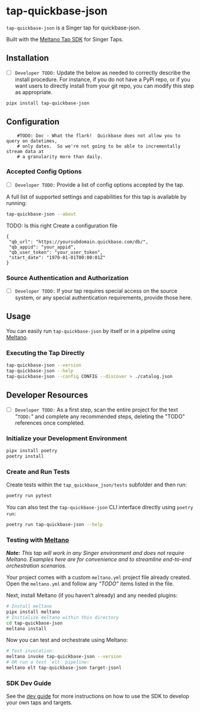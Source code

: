 # tap-quickbase-json

`tap-quickbase-json` is a Singer tap for quickbase-json.

Built with the [Meltano Tap SDK](https://sdk.meltano.com) for Singer Taps.

## Installation

- [ ] `Developer TODO:` Update the below as needed to correctly describe the install procedure. For instance, if you do not have a PyPi repo, or if you want users to directly install from your git repo, you can modify this step as appropriate.

```bash
pipx install tap-quickbase-json
```

## Configuration

        #TODO: Doc - What the flark!  Quickbase does not allow you to query on datetimes,
        # only dates.  So we're not going to be able to incrementally stream data at
        # a granularity more than daily.

### Accepted Config Options

- [ ] `Developer TODO:` Provide a list of config options accepted by the tap.

A full list of supported settings and capabilities for this
tap is available by running:

```bash
tap-quickbase-json --about
```

TODO: Is this right
Create a configuration file
```
{
 "qb_url": "https://yoursubdomain.quickbase.com/db/",
 "qb_appid": "your_appid",
 "qb_user_token": "your_user_token",
 "start_date": "1970-01-01T00:00:01Z"
}
```

### Source Authentication and Authorization

- [ ] `Developer TODO:` If your tap requires special access on the source system, or any special authentication requirements, provide those here.

## Usage

You can easily run `tap-quickbase-json` by itself or in a pipeline using [Meltano](https://meltano.com/).

### Executing the Tap Directly

```bash
tap-quickbase-json --version
tap-quickbase-json --help
tap-quickbase-json --config CONFIG --discover > ./catalog.json
```

## Developer Resources

- [ ] `Developer TODO:` As a first step, scan the entire project for the text "`TODO:`" and complete any recommended steps, deleting the "TODO" references once completed.

### Initialize your Development Environment

```bash
pipx install poetry
poetry install
```

### Create and Run Tests

Create tests within the `tap_quickbase_json/tests` subfolder and
  then run:

```bash
poetry run pytest
```

You can also test the `tap-quickbase-json` CLI interface directly using `poetry run`:

```bash
poetry run tap-quickbase-json --help
```

### Testing with [Meltano](https://www.meltano.com)

_**Note:** This tap will work in any Singer environment and does not require Meltano.
Examples here are for convenience and to streamline end-to-end orchestration scenarios._

Your project comes with a custom `meltano.yml` project file already created. Open the `meltano.yml` and follow any _"TODO"_ items listed in
the file.

Next, install Meltano (if you haven't already) and any needed plugins:

```bash
# Install meltano
pipx install meltano
# Initialize meltano within this directory
cd tap-quickbase-json
meltano install
```

Now you can test and orchestrate using Meltano:

```bash
# Test invocation:
meltano invoke tap-quickbase-json --version
# OR run a test `elt` pipeline:
meltano elt tap-quickbase-json target-jsonl
```

### SDK Dev Guide

See the [dev guide](https://sdk.meltano.com/en/latest/dev_guide.html) for more instructions on how to use the SDK to
develop your own taps and targets.
